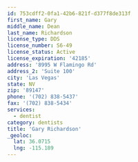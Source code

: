 ```yaml
---
id: 753cdff2-0fa1-42b6-821f-d377f8de313f
first_name: Gary
middle_name: Dean
last_name: Richardson
license_type: DDS
license_number: S6-49
license_status: Active
license_expiration: '42185'
address: '8995 W Flamingo Rd'
address_2: 'Suite 100'
city: 'Las Vegas'
state: NV
zip: '89147'
phone: '(702) 838-5437'
fax: '(702) 838-5434'
services:
  - dentist
category: dentists
title: 'Gary Richardson'
_geoloc:
  lat: 36.0715
  lng: -115.189
---
```

